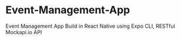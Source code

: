 # Event-Management-App
Event Management App Build in React Native using Expo CLI, RESTful Mockapi.io API
